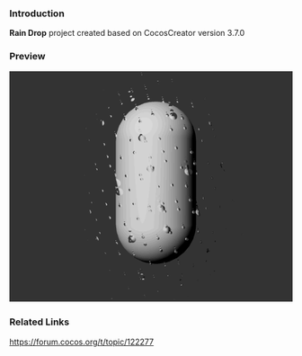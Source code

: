 ### Introduction
**Rain Drop** project created based on CocosCreator version 3.7.0

### Preview
![image](../../../gif/202210/2022101004.gif)

### Related Links
https://forum.cocos.org/t/topic/122277
